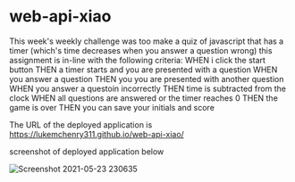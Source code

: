 # web-api-xiao

This week's weekly challenge was too make a quiz of javascript that has a timer (which's time decreases when you answer a question wrong) 
this assignment is in-line with the following criteria:
WHEN i click the start button
THEN a timer starts and you are presented with a question
WHEN you answer a question
THEN you you are presented with another question
WHEN you answer a questoin incorrectly 
THEN time is subtracted from the clock
WHEN all questions are answered or the timer reaches 0
THEN the game is over
THEN you can save your initials and score 

The URL of the deployed application is https://lukemchenry311.github.io/web-api-xiao/


screenshot of deployed application below 

![Screenshot 2021-05-23 230635](https://user-images.githubusercontent.com/82482629/119299590-6be1d300-bc1c-11eb-82da-a27e8509bf6e.png)

